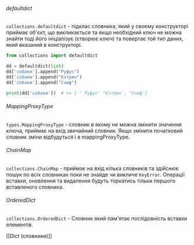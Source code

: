 ###### defaultdict
`collections.defaultdict` - підклас словника, який у своєму конструкторі приймає об'єкт, що викликається та якщо необхідний ключ не можна знайти тоді його ініціалізує (створює ключ) та повертає той тип даних, який вказаний в конструкторі.
```python
from collections import defaultdict

dd = defaultdict(list)
dd['собаки'].append("Руфус")
dd['собаки'].append("Кэтрин")
dd['собаки'].append("Сниф")

print(dd['собаки'])  # >> [ ' Руфус' "Кэтрин', "Сниф']
```

###### MappingProxyType
`types.MappingProxyType` - словник в якому не можна змінити значення ключа, приймає на вхід звичайний словник. Якщо змінити початковий словник зміни відбудуться і в mappingProxyType.

###### ChainMap
`collections.ChainMap` - приймає на вхід кілька словників та здійснює пошук по всіх словниках поки не знайде чи викличе `KeyError`. Операції вставки, оновлення та видалення будуть торкатись тільки першого вставленого словника.

###### OrderedDict
`collections.OrderedDict` - Словник який пам'ятає послідовність вставки елементів.

[[Dict (словники)]]